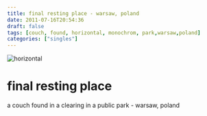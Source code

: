 ```yaml
---
title: final resting place - warsaw, poland
date: 2011-07-16T20:54:36
draft: false
tags: [couch, found, horizontal, monochrom, park,warsaw,poland]
categories: ["singles"]
---
```

![horizontal](/p/sbr-20110716-14716071115.jpg)
<!--more-->
# final resting place
a couch found in a clearing in a public park - warsaw, poland
